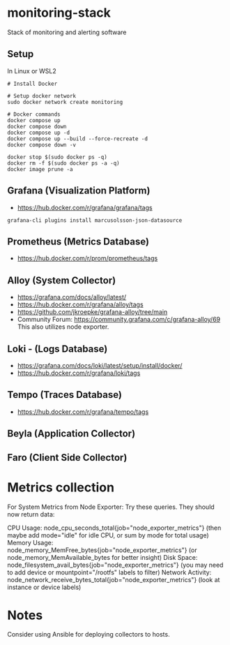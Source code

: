 # monitoring-stack
Stack of monitoring and alerting software

## Setup
In Linux or WSL2
```
# Install Docker

# Setup docker network
sudo docker network create monitoring

# Docker commands
docker compose up
docker compose down
docker compose up -d
docker compose up --build --force-recreate -d
docker compose down -v

docker stop $(sudo docker ps -q)
docker rm -f $(sudo docker ps -a -q)
docker image prune -a
```

## Grafana (Visualization Platform)
- https://hub.docker.com/r/grafana/grafana/tags
```
grafana-cli plugins install marcusolsson-json-datasource
```

## Prometheus (Metrics Database)
- https://hub.docker.com/r/prom/prometheus/tags

## Alloy (System Collector)
- https://grafana.com/docs/alloy/latest/
- https://hub.docker.com/r/grafana/alloy/tags
- https://github.com/jkroepke/grafana-alloy/tree/main
- Community Forum: https://community.grafana.com/c/grafana-alloy/69
This also utilizes node exporter.  

## Loki - (Logs Database)
- https://grafana.com/docs/loki/latest/setup/install/docker/
- https://hub.docker.com/r/grafana/loki/tags

## Tempo (Traces Database)
- https://hub.docker.com/r/grafana/tempo/tags

## Beyla (Application Collector)

## Faro (Client Side Collector)

# Metrics collection
For System Metrics from Node Exporter:
Try these queries. They should now return data:

CPU Usage: node_cpu_seconds_total{job="node_exporter_metrics"} (then maybe add mode="idle" for idle CPU, or sum by mode for total usage)
Memory Usage: node_memory_MemFree_bytes{job="node_exporter_metrics"} (or node_memory_MemAvailable_bytes for better insight)
Disk Space: node_filesystem_avail_bytes{job="node_exporter_metrics"} (you may need to add device or mountpoint="/rootfs" labels to filter)
Network Activity: node_network_receive_bytes_total{job="node_exporter_metrics"} (look at instance or device labels)

# Notes
Consider using Ansible for deploying collectors to hosts.